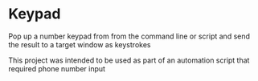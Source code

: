 # Keypad
Pop up a number keypad from from the command line or script and send the result to a target window as keystrokes  

This project was intended to be used as part of an automation script that required phone number input